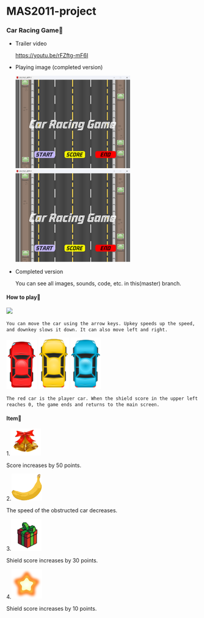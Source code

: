 MAS2011-project
=============
### Car Racing Game🚗

* Trailer video
  
  <https://youtu.be/rFZftg-mF6I>

* Playing image (completed version)
  
  <img src="main.png" width="300px" height="px"></img>
  <img src="playing.png" width="300px" height="px"></img>


* Completed version

    You can see all images, sounds, code, etc. in this(master) branch.

#### How to play🤔

<img src="https://encrypted-tbn0.gstatic.com/images?q=tbn:ANd9GcRaKkmbfGPKZvblfRfXqp1JgSrB5Av4OlEYHQ&usqp=CAU)" width="200px" height="px"></img>

    You can move the car using the arrow keys. Upkey speeds up the speed, and downkey slows it down. It can also move left and right.

<img src="img/car.png" width="80px" height="px"></img>
<img src="img/objcar1.png" width="80px" height="px"></img>
<img src="img/objcar2.png" width="80px" height="px"></img>

    The red car is the player car. When the shield score in the upper left reaches 0, the game ends and returns to the main screen.

#### Item🎄
1.<img src="img/bell.png" width="80px" height="px"></img>

Score increases by 50 points.

2.<img src="img/banana.png" width="80px" height="px"></img>

The speed of the obstructed car decreases.

3.<img src="img/present.png" width="80px" height="px"></img>

Shield score increases by 30 points.

4.<img src="img/star.svg" width="80px" height="px"></img>

Shield score increases by 10 points.

